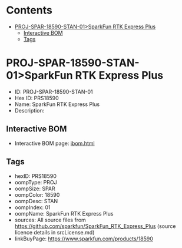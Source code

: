 



Contents
========

* [PROJ-SPAR-18590-STAN-01>SparkFun RTK Express Plus](#proj-spar-18590-stan-01sparkfun-rtk-express-plus)
	* [Interactive BOM](#interactive-bom)
	* [Tags](#tags)

# PROJ-SPAR-18590-STAN-01>SparkFun RTK Express Plus

- ID: PROJ-SPAR-18590-STAN-01
- Hex ID: PRS18590
- Name: SparkFun RTK Express Plus
- Description: 

## Interactive BOM

- Interactive BOM page: [ibom.html](kicad/bom/ibom.html)

## Tags

- hexID: PRS18590
- oompType: PROJ
- oompSize: SPAR
- oompColor: 18590
- oompDesc: STAN
- oompIndex: 01
- oompName: SparkFun RTK Express Plus
- sources: All source files from https://github.com/sparkfun/SparkFun_RTK_Express_Plus (source licence details in srcLicense.md)
- linkBuyPage: https://www.sparkfun.com/products/18590
